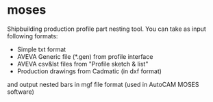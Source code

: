 # moses

Shipbuilding production profile part nesting tool. You can take as input following formats:

- Simple txt format
- AVEVA Generic file (*.gen) from profile interface
- AVEVA csv&lst files from "Profile sketch & list"
- Production drawings from Cadmatic (in dxf format)

and output nested bars in mgf file format (used in AutoCAM MOSES software)
